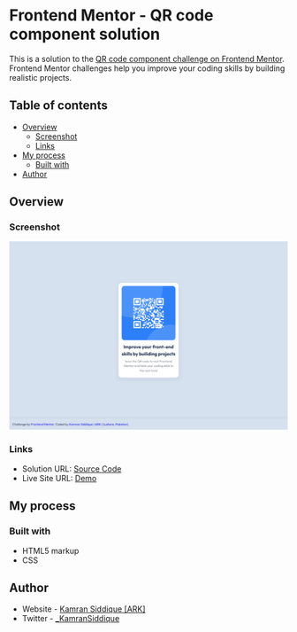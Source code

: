 # Frontend Mentor - QR code component solution

This is a solution to the [QR code component challenge on Frontend Mentor](https://www.frontendmentor.io/challenges/qr-code-component-iux_sIO_H). Frontend Mentor challenges help you improve your coding skills by building realistic projects.

## Table of contents

- [Overview](#overview)
  - [Screenshot](#screenshot)
  - [Links](#links)
- [My process](#my-process)
  - [Built with](#built-with)
- [Author](#author)

## Overview

### Screenshot

![](./design/output.png)

### Links

- Solution URL: [Source Code](https://github.com/ARK-09/QR-code-component)
- Live Site URL: [Demo](https://qr-code-component-ivory-mu.vercel.app/)

## My process

### Built with

- HTML5 markup
- CSS

## Author

- Website - [Kamran Siddique [ARK]](https://github.com/ARK-09/)
- Twitter - [\_KamranSiddique](https://twitter.com/_KamranSiddique)
